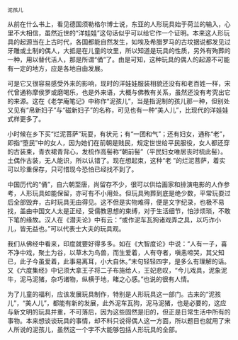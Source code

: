    泥孩儿 

   从前在什么书上，看见德国须勒格尔博士说，东亚的人形玩具始于荷兰的输入，心里不大相信，虽然近世的“洋娃娃”这句话似乎可以给它作一个证明。本来这人形玩具的起源当在上古时代，各国都能自然发生，如埃及希腊罗马的古坟据说都发见过牙雕或土制的偶人，大抵是在儿童的坟里，所以知道是玩具的性质，另外有殉葬的一种，用以替代活人，那是所谓“俑”了。由是可知，这种玩具的偶人的起源不可能有一定的地方，应是各地自由发展。

   可是它又很容易感受外来的影响，现时的洋娃娃服装相貌还没有和老百姓一样，宋代曾通称摩侯罗或磨喝乐，也是外来语，大概与佛教有关系，虽然还没有考究出它的来源。这在《老学庵笔记》中称作“泥孩儿”，当是指泥制的孩儿那一种，但别处又见有“帛新妇子”与“磁新妇子”的名称，可见也有一种“美人儿”，比现代的洋娃娃式样更多了。

   小时候在乡下买“烂泥菩萨”玩耍，有状元；有“一团和气”；还有妇女，通称“老”，即指“堕民”中的女人，因为她们在前朝是贱民，规定世世给平民服役，女人都还穿的古装束，青衣裙青背心，发梳作高髻称“朝前髻”（平民妇女唯居丧时梳此髻）。土偶作古装，无人能识，所以认错了。现在想起束，这种“老 ”的烂泥菩萨，着实可以珍重保存，只可惜现今恐怕已经找不到了。

   中国历代的“俑”，自六朝至唐，尚留存不少，很可以供给画家和排演电影的人作参考，人形玩具如能保留，亦可有不小用处。但玩具殉葬到底是绝少数，平常玩耍过后全部毁弃，古时玩具无由得见。这不但是实物难得，便是文字纪录，也极不易找，盖由中国文人太是正经，受儒教思想的束缚，对于生活细节，怕涉烦琐，不敢下笔的缘故。汉人在《潜夫论》中有云：“或作泥车瓦狗诸戏弄之具，以巧诈小儿，皆无益也。”可以代表士大夫的玩具观。

   我们从佛经中看来，印度就要好得多多。如在《大智度论》中说：“人有一子，喜不净中戏，聚土为谷，以草木为鸟兽，而生爱着，人有夺者，嗔恚啼哭，其父知已，此子今虽爱着，此事易离耳，小大自休。”末句轻轻四字，是多么有理解的话。又《六度集经》中记须大拿王子将二子布施给人，王妃悲叹，“今儿戏具，泥象泥牛，泥马泥猪，杂巧诸物，纵横于地，睹之心感。”也说的很有人情。

   为了儿童的福利，应该发展玩具制作，特别是人形玩具这一部门。古来的“泥孩儿”，“美人儿”，都能有新的发展，此外泥车瓦狗，泥马泥猪，也是必要的，这应与新文明的玩具并重，不可落后，因为这些固然是旧的，但正是日常生活中所有的事物。本来想谈谈玩具的事情，却不料只说得偶人这一方面，所以题目也就用了宋人所说的泥孩儿，虽然这一个字不大能够包括人形玩具的全部。

